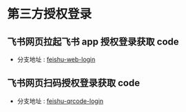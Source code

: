 # 第三方授权登录

## 飞书网页拉起飞书 app 授权登录获取 code

-   分支地址 : [feishu-web-login](https://github.com/1710797241/third-part/tree/feishu-web-login)

## 飞书网页扫码授权登录获取 code

-   分支地址 : [feishu-qrcode-login](https://github.com/1710797241/third-part/tree/feishu-qrcode-login)
